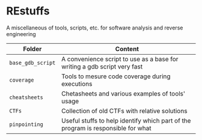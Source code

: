 # REstuffs
A miscellaneous of tools, scripts, etc. for software analysis and reverse engineering 


| Folder                           | Content                                                                                 |
|----------------------------------|-----------------------------------------------------------------------------------------|
|`base_gdb_script`                 | A convenience script to use as a base for writing a gdb script very fast                |
|`coverage`                        | Tools to mesure code coverage during executions                                         |
|`cheatsheets`                     | Chetasheets and various examples of tools' usage                                        |
|`CTFs`                            | Collection of old CTFs with relative solutions                                          |
|`pinpointing`                     | Useful stuffs to help identify which part of the program is responsible for what        |

